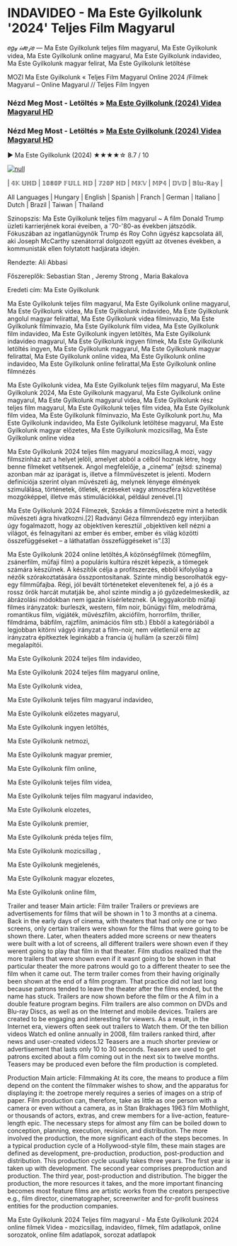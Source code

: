 # INDAVIDEO - Ma Este Gyilkolunk '2024' Teljes Film Magyarul
𝑒𝑔𝓎 𝒾𝒹𝑒𝒿𝑒 — Ma Este Gyilkolunk teljes film magyarul, Ma Este Gyilkolunk videa, Ma Este Gyilkolunk online magyarul, Ma Este Gyilkolunk indavideo, Ma Este Gyilkolunk magyar felirat, Ma Este Gyilkolunk letöltése

MOZI Ma Este Gyilkolunk « Teljes Film Magyarul Online 2024 /Filmek Magyarul – Online Magyarul // Teljes Film Ingyen

### Nézd Meg Most - Letöltés » [Ma Este Gyilkolunk (2024) Videa Magyarul HD](http://love-4k.com/hu/movie/1085836/ma-este-gyilkolunk.github)

### Nézd Meg Most - Letöltés » [Ma Este Gyilkolunk (2024) Videa Magyarul HD](http://love-4k.com/hu/movie/1085836/ma-este-gyilkolunk.github)

▶️ Ma Este Gyilkolunk (2024) ★★★★☆ 8.7 / 10

[![null](https://static.wixstatic.com/media/855a25_043b5abeb4ae4d35ac003198e7fe56ed~mv2.gif)](http://love-4k.com/hu/movie/1085836/ma-este-gyilkolunk.github)


| 𝟜𝕂 𝕌ℍ𝔻 | 𝟙𝟘𝟠𝟘ℙ 𝔽𝕌𝕃𝕃 ℍ𝔻 | 𝟟𝟚𝟘ℙ ℍ𝔻 | 𝕄𝕂𝕍 | 𝕄ℙ𝟜 | 𝔻𝕍𝔻 | 𝔹𝕝𝕦-ℝ𝕒𝕪 |

All Languages | Hungary | English | Spanish | Franch | German | Italiano | Dutch | Brazil | Taiwan | Thailand

Szinopszis: Ma Este Gyilkolunk teljes film magyarul ~ A film Donald Trump üzleti karrierjének korai éveiben, a '70-'80-as években játszódik. Fókuszában az ingatlanügynök Trump és Roy Cohn ügyész kapcsolata áll, aki Joseph McCarthy szenátorral dolgozott együtt az ötvenes években, a kommunisták ellen folytatott hadjárata idején.

Rendezte: Ali Abbasi

Főszereplők: Sebastian Stan , Jeremy Strong , Maria Bakalova

Eredeti cím: Ma Este Gyilkolunk

Ma Este Gyilkolunk teljes film magyarul, Ma Este Gyilkolunk online magyarul, Ma Este Gyilkolunk videa, Ma Este Gyilkolunk indavideo, Ma Este Gyilkolunk angolul magyar felirattal, Ma Este Gyilkolunk videa filminvazio, Ma Este Gyilkolunk filminvazio, Ma Este Gyilkolunk film videa, Ma Este Gyilkolunk film indavideo, Ma Este Gyilkolunk ingyen letöltés, Ma Este Gyilkolunk indavideo magyarul, Ma Este Gyilkolunk ingyen filmek, Ma Este Gyilkolunk letöltés ingyen, Ma Este Gyilkolunk magyarul, Ma Este Gyilkolunk magyar felirattal, Ma Este Gyilkolunk online videa, Ma Este Gyilkolunk online indavideo, Ma Este Gyilkolunk online felirattal,Ma Este Gyilkolunk online filmnézés

Ma Este Gyilkolunk videa, Ma Este Gyilkolunk teljes film magyarul, Ma Este Gyilkolunk 2024, Ma Este Gyilkolunk magyarul, Ma Este Gyilkolunk online magyarul, Ma Este Gyilkolunk magyarul videa, Ma Este Gyilkolunk rész teljes film magyarul, Ma Este Gyilkolunk teljes film videa, Ma Este Gyilkolunk film videa, Ma Este Gyilkolunk filminvazio, Ma Este Gyilkolunk port.hu, Ma Este Gyilkolunk indavideo, Ma Este Gyilkolunk letöltése magyarul, Ma Este Gyilkolunk magyar előzetes, Ma Este Gyilkolunk mozicsillag, Ma Este Gyilkolunk online videa

Ma Este Gyilkolunk 2024 teljes film magyarul mozicsillag,A mozi, vagy filmszínház azt a helyet jelöli, amelyet abból a célból hoznak létre, hogy benne filmeket vetítsenek. Angol megfelelője, a „cinema” (ejtsd: szinema) azonban már az iparágat is, illetve a filmművészetet is jelenti. Modern definíciója szerint olyan művészeti ág, melynek lényege élmények szimulálása, történetek, ötletek, érzéseket vagy atmoszféra közvetítése mozgóképpel, illetve más stimulációkkal, például zenével.[1]

Ma Este Gyilkolunk 2024 Filmezek, Szokás a filmművészetre mint a hetedik művészeti ágra hivatkozni.[2] Radványi Géza filmrendező egy interjúban úgy fogalmazott, hogy az objektíven keresztül „objektíven kell nézni a világot, és felnagyítani az ember és ember, ember és világ közötti összefüggéseket – a láthatatlan összefüggéseket is”.[3]

Ma Este Gyilkolunk 2024 online letöltés,A közönségfilmek (tömegfilm, zsánerfilm, műfaji film) a populáris kultúra részét képezik, a tömegek számára készülnek. A készítők célja a profitszerzés, ebből kifolyólag a nézők szórakoztatására összpontosítanak. Szinte mindig besorolhatók egy-egy filmműfajba. Régi, jól bevált történeteket elevenítenek fel, a jó és a rossz örök harcát mutatják be, ahol szinte mindig a jó győzedelmeskedik, az ábrázolási módokban nem igazán kísérleteznek. (A leggyakoribb műfaji filmes irányzatok: burleszk, western, film noir, bűnügyi film, melodráma, romantikus film, vígjáték, művészfilm, akciófilm, horrorfilm, thriller, filmdráma, bábfilm, rajzfilm, animációs film stb.) Ebből a kategóriából a legjobban kitörni vágyó irányzat a film-noir, nem véletlenül erre az irányzatra építkeztek leginkább a francia új hullám (a szerzői film) megalapítói.

Ma Este Gyilkolunk 2024 teljes film indavideo,

Ma Este Gyilkolunk 2024 teljes film magyarul online,

Ma Este Gyilkolunk videa,

Ma Este Gyilkolunk teljes film magyarul indavideo,

Ma Este Gyilkolunk előzetes magyarul,

Ma Este Gyilkolunk ingyen letöltés,

Ma Este Gyilkolunk netmozi,

Ma Este Gyilkolunk magyar premier,

Ma Este Gyilkolunk film online,

Ma Este Gyilkolunk teljes film videa,

Ma Este Gyilkolunk teljes film magyarul indavideo,

Ma Este Gyilkolunk elozetes,

Ma Este Gyilkolunk premier,

Ma Este Gyilkolunk préda teljes film,

Ma Este Gyilkolunk mozicsillag ,

Ma Este Gyilkolunk megjelenés,

Ma Este Gyilkolunk magyar elozetes,

Ma Este Gyilkolunk online film,

Trailer and teaser Main article: Film trailer Trailers or previews are advertisements for films that will be shown in 1 to 3 months at a cinema. Back in the early days of cinema, with theaters that had only one or two screens, only certain trailers were shown for the films that were going to be shown there. Later, when theaters added more screens or new theaters were built with a lot of screens, all different trailers were shown even if they werent going to play that film in that theater. Film studios realized that the more trailers that were shown even if it wasnt going to be shown in that particular theater the more patrons would go to a different theater to see the film when it came out. The term trailer comes from their having originally been shown at the end of a film program. That practice did not last long because patrons tended to leave the theater after the films ended, but the name has stuck. Trailers are now shown before the film or the A film in a double feature program begins. Film trailers are also common on DVDs and Blu-ray Discs, as well as on the Internet and mobile devices. Trailers are created to be engaging and interesting for viewers. As a result, in the Internet era, viewers often seek out trailers to Watch them. Of the ten billion videos Watch ed online annually in 2008, film trailers ranked third, after news and user-created videos.12 Teasers are a much shorter preview or advertisement that lasts only 10 to 30 seconds. Teasers are used to get patrons excited about a film coming out in the next six to twelve months. Teasers may be produced even before the film production is completed.

Production Main article: Filmmaking At its core, the means to produce a film depend on the content the filmmaker wishes to show, and the apparatus for displaying it: the zoetrope merely requires a series of images on a strip of paper. Film production can, therefore, take as little as one person with a camera or even without a camera, as in Stan Brakhages 1963 film Mothlight, or thousands of actors, extras, and crew members for a live-action, feature-length epic. The necessary steps for almost any film can be boiled down to conception, planning, execution, revision, and distribution. The more involved the production, the more significant each of the steps becomes. In a typical production cycle of a Hollywood-style film, these main stages are defined as development, pre-production, production, post-production and distribution. This production cycle usually takes three years. The first year is taken up with development. The second year comprises preproduction and production. The third year, post-production and distribution. The bigger the production, the more resources it takes, and the more important financing becomes most feature films are artistic works from the creators perspective e.g., film director, cinematographer, screenwriter and for-profit business entities for the production companies.

Ma Este Gyilkolunk 2024 Teljes film magyarul - Ma Este Gyilkolunk 2024 online filmek Videa - mozicsillag, indavideo, filmek, film adatlapok, online sorozatok, online film adatlapok, sorozat adatlapok
